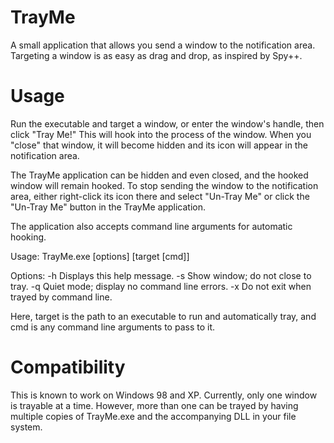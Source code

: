 TrayMe
======

A small application that allows you send a window to the notification area.
Targeting a window is as easy as drag and drop, as inspired by Spy++.

Usage
=====

Run the executable and target a window, or enter the window's handle, then
click "Tray Me!" This will hook into the process of the window. When you
"close" that window, it will become hidden and its icon will appear in the
notification area.

The TrayMe application can be hidden and even closed, and the hooked window
will remain hooked. To stop sending the window to the notification area, either
right-click its icon there and select "Un-Tray Me" or click the "Un-Tray Me"
button in the TrayMe application.

The application also accepts command line arguments for automatic hooking.

Usage:
TrayMe.exe [options] [target [cmd]]

Options:
 -h  Displays this help message.
 -s  Show window; do not close to tray.
 -q  Quiet mode; display no command line errors.
 -x  Do not exit when trayed by command line.

Here, target is the path to an executable to run and automatically tray,
and cmd is any command line arguments to pass to it.

Compatibility
=============

This is known to work on Windows 98 and XP. Currently, only one window is
trayable at a time. However, more than one can be trayed by having multiple
copies of TrayMe.exe and the accompanying DLL in your file system.
